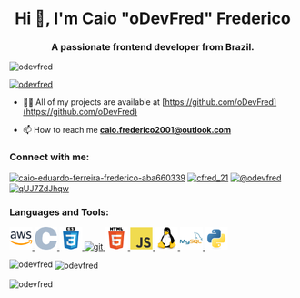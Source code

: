 <h1 align="center">Hi 👋, I'm Caio "oDevFred" Frederico</h1>
<h3 align="center">A passionate frontend developer from Brazil.</h3>

<p align="left"> <img src="https://komarev.com/ghpvc/?username=odevfred&label=Profile%20views&color=0e75b6&style=flat" alt="odevfred" /> </p>

<p align="left"> <a href="https://github.com/ryo-ma/github-profile-trophy"><img src="https://github-profile-trophy.vercel.app/?username=odevfred" alt="odevfred" /></a> </p>

- 👨‍💻 All of my projects are available at [https://github.com/oDevFred](https://github.com/oDevFred)

- 📫 How to reach me **caio.frederico2001@outlook.com**

<h3 align="left">Connect with me:</h3>
<p align="left">
<a href="https://linkedin.com/in/caio-eduardo-ferreira-frederico-aba660339" target="blank"><img align="center" src="https://raw.githubusercontent.com/rahuldkjain/github-profile-readme-generator/master/src/images/icons/Social/linked-in-alt.svg" alt="caio-eduardo-ferreira-frederico-aba660339" height="30" width="40" /></a>
<a href="https://instagram.com/odevfred" target="blank"><img align="center" src="https://raw.githubusercontent.com/rahuldkjain/github-profile-readme-generator/master/src/images/icons/Social/instagram.svg" alt="cfred_21" height="30" width="40" /></a>
<a href="https://www.youtube.com/c/@odevfred" target="blank"><img align="center" src="https://raw.githubusercontent.com/rahuldkjain/github-profile-readme-generator/master/src/images/icons/Social/youtube.svg" alt="@odevfred" height="30" width="40" /></a>
<a href="https://discord.gg/qUJ7ZdJhqw" target="blank"><img align="center" src="https://raw.githubusercontent.com/rahuldkjain/github-profile-readme-generator/master/src/images/icons/Social/discord.svg" alt="qUJ7ZdJhqw" height="30" width="40" /></a>
</p>

<h3 align="left">Languages and Tools:</h3>
<p align="left"> <a href="https://aws.amazon.com" target="_blank" rel="noreferrer"> <img src="https://raw.githubusercontent.com/devicons/devicon/master/icons/amazonwebservices/amazonwebservices-original-wordmark.svg" alt="aws" width="40" height="40"/> </a> <a href="https://www.cprogramming.com/" target="_blank" rel="noreferrer"> <img src="https://raw.githubusercontent.com/devicons/devicon/master/icons/c/c-original.svg" alt="c" width="40" height="40"/> </a> <a href="https://www.w3schools.com/css/" target="_blank" rel="noreferrer"> <img src="https://raw.githubusercontent.com/devicons/devicon/master/icons/css3/css3-original-wordmark.svg" alt="css3" width="40" height="40"/> </a> <a href="https://git-scm.com/" target="_blank" rel="noreferrer"> <img src="https://www.vectorlogo.zone/logos/git-scm/git-scm-icon.svg" alt="git" width="40" height="40"/> </a> <a href="https://www.w3.org/html/" target="_blank" rel="noreferrer"> <img src="https://raw.githubusercontent.com/devicons/devicon/master/icons/html5/html5-original-wordmark.svg" alt="html5" width="40" height="40"/> </a> <a href="https://developer.mozilla.org/en-US/docs/Web/JavaScript" target="_blank" rel="noreferrer"> <img src="https://raw.githubusercontent.com/devicons/devicon/master/icons/javascript/javascript-original.svg" alt="javascript" width="40" height="40"/> </a> <a href="https://www.linux.org/" target="_blank" rel="noreferrer"> <img src="https://raw.githubusercontent.com/devicons/devicon/master/icons/linux/linux-original.svg" alt="linux" width="40" height="40"/> </a> <a href="https://www.mysql.com/" target="_blank" rel="noreferrer"> <img src="https://raw.githubusercontent.com/devicons/devicon/master/icons/mysql/mysql-original-wordmark.svg" alt="mysql" width="40" height="40"/> </a> <a href="https://www.python.org" target="_blank" rel="noreferrer"> <img src="https://raw.githubusercontent.com/devicons/devicon/master/icons/python/python-original.svg" alt="python" width="40" height="40"/> </a> </p>

<p><img align="left" src="https://github-readme-stats.vercel.app/api/top-langs?username=odevfred&show_icons=true&locale=en&layout=compact" alt="odevfred" /></p>

<p>&nbsp;<img align="center" src="https://github-readme-stats.vercel.app/api?username=odevfred&show_icons=true&locale=en" alt="odevfred" /></p>

<p><img align="center" src="https://github-readme-streak-stats.herokuapp.com/?user=odevfred&" alt="odevfred" /></p>
